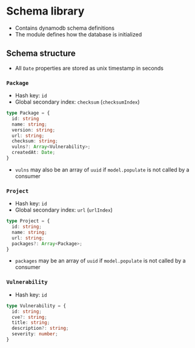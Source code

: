 # Schema library

- Contains dynamodb schema definitions
- The module defines how the database is initialized

## Schema structure
- All `Date` properties are stored as unix timestamp in seconds

### `Package`
- Hash key: `id`
- Global secondary index: `checksum` (`checksumIndex`)
```typescript
type Package = {
  id: string
  name: string;
  version: string;
  url: string;
  checksum: string;
  vulns?: Array<Vulnerability>;
  createdAt: Date;
}
```
- `vulns` may also be an array of `uuid` if `model.populate` is not called by a consumer

### `Project`
- Hash key: `id`
- Global secondary index: `url` (`urlIndex`)
```typescript
type Project = {
  id: string;
  name: string;
  url: string;
  packages?: Array<Package>;
}
```
- `packages` may be an array of `uuid` if `model.populate` is not called by a consumer

### `Vulnerability`
- Hash key: `id`
```typescript
type Vulnerability = {
  id: string;
  cve?: string;
  title: string;
  description?: string;
  severity: number;
}
```
